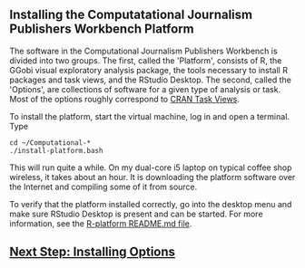 ## Installing the Computatational Journalism Publishers Workbench Platform
The software in the Computational Journalism Publishers Workbench is divided into two groups. The first, called the 'Platform', consists of R, the GGobi visual exploratory analysis package, the tools necessary to install R packages and task views, and the RStudio Desktop. The second, called the 'Options', are collections of software for a given type of analysis or task. Most of the options roughly correspond to [CRAN Task Views](http://cran.r-project.org/web/views/).

To install the platform, start the virtual machine, log in and open a terminal. Type
```
cd ~/Computational-*
./install-platform.bash  
```
This will run quite a while. On my dual-core i5 laptop on typical coffee shop wireless, it takes about an hour. It is downloading the platform software over the Internet and compiling some of it from source.

To verify that the platform installed correctly, go into the desktop menu and make sure RStudio Desktop is present and can be started. For more information, see the [R-platform README.md file](https://github.com/znmeb/Computational-Journalism-Publishers-Workbench/blob/master/R-platform/README.md).

## [Next Step: Installing Options](https://github.com/znmeb/Computational-Journalism-Publishers-Workbench/blob/master/InstallingOptions.md)
